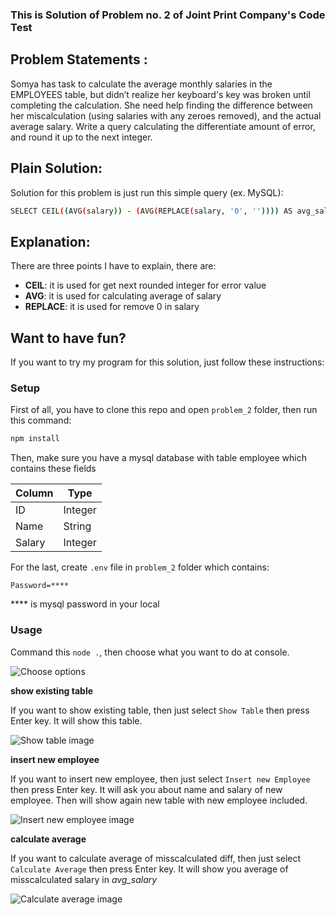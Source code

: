 ### This is Solution of Problem no. 2 of Joint Print Company's Code Test

## Problem Statements :

Somya has task to calculate the average monthly salaries in the EMPLOYEES table, but didn’t
realize her keyboard's key was broken until completing the calculation. She need help finding the
difference between her miscalculation (using salaries with any zeroes removed), and the actual
average salary.
Write a query calculating the differentiate amount of error, and round it up to the next integer.

## Plain Solution:
Solution for this problem is just run this simple query (ex. MySQL):

```bash
SELECT CEIL((AVG(salary)) - (AVG(REPLACE(salary, '0', '')))) AS avg_salary FROM employee;
```

## Explanation:
There are three points I have to explain, there are:
- **CEIL**: it is used for get next rounded integer for error value
- **AVG**: it is used for calculating average of salary
- **REPLACE**: it is used for remove 0 in salary

## Want to have fun?
If you want to try my program for this solution, just follow these instructions:

### Setup
First of all, you have to clone this repo and open ```problem_2``` folder, then run this command:
```bash
npm install
```

Then, make sure you have a mysql database with table employee which contains these fields

| **Column** | **Type**   |
|------------|------------|
| ID         | Integer    |
| Name       | String     |
| Salary     | Integer    |

For the last, create ``.env`` file in ``problem_2`` folder which contains:
```
Password=****
```

**** is mysql password in your local

### Usage
Command this ```node .```, then choose what you want to do at console.

![Choose options](https://github.com/arjunsumarlan/jointprinttest/blob/master/problem_2/screenshot_prob21.png?raw=true)

**show existing table**

If you want to show existing table, then just select ``Show Table`` then press Enter key.
It will show this table.

![Show table image](https://github.com/arjunsumarlan/jointprinttest/blob/master/problem_2/screenshot_prob22.png?raw=true)

**insert new employee**

If you want to insert new employee, then just select ``Insert new Employee`` then press Enter key.
It will ask you about name and salary of new employee. Then will show again new table with new employee included.

![Insert new employee image](https://github.com/arjunsumarlan/jointprinttest/blob/master/problem_2/screenshot_prob23.png?raw=true)

**calculate average**

If you want to calculate average of misscalculated diff, then just select ``Calculate Average`` then press Enter key. It will show you average of misscalculated salary in *avg_salary*

![Calculate average image](https://github.com/arjunsumarlan/jointprinttest/blob/master/problem_2/screenshot_prob24.png?raw=true)